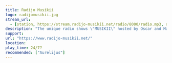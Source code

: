 ```yaml
---
title: Radijo Musikii
logo: radijomusikii.jpg
stream_url:
  - [station, https://stream.radijo-musikii.net/radio/8000/radio.mp3, online]
description: "The unique radio shows \"MUSIKII\" hosted by Oscar and Matas are presenting contemporary and past music artists who are creating music outside the mainstream industries constantly."
support:
url: "https://www.radijo-musikii.net/"
location: 
play_time: 24/7?
recommended: ["Aurelijus"]
---
```


